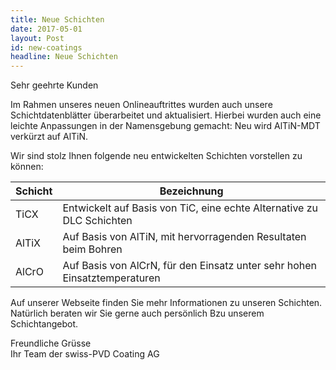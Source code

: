 ```yaml
---
title: Neue Schichten
date: 2017-05-01
layout: Post
id: new-coatings
headline: Neue Schichten
---
```

Sehr geehrte Kunden

Im Rahmen unseres neuen Onlineauftrittes wurden auch unsere Schichtdatenblätter überarbeitet und aktualisiert. Hierbei wurden auch eine leichte Anpassungen in der Namensgebung gemacht: Neu wird AlTiN-MDT verkürzt auf AlTiN.

Wir sind stolz Ihnen folgende neu entwickelten Schichten vorstellen zu können:

| Schicht | Bezeichnung |
| ------- | ----------- |
| TiCX    | Entwickelt auf Basis von TiC, eine echte Alternative zu DLC Schichten |
| AlTiX   | Auf Basis von AlTiN, mit hervorragenden Resultaten beim Bohren |
| AlCrO   | Auf Basis von AlCrN, für den Einsatz unter sehr hohen Einsatztemperaturen |

Auf unserer Webseite finden Sie mehr Informationen zu unseren Schichten. Natürlich beraten wir Sie gerne auch persönlich Bzu unserem Schichtangebot.

Freundliche Grüsse</br>
Ihr Team der swiss-PVD Coating AG
